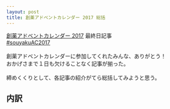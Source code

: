 ```yaml
---
layout: post
title: 創薬アドベントカレンダー 2017 総括
---
```


[創薬アドベントカレンダー 2017](https://adventar.org/calendars/2412) 最終日記事<br>
[#souyakuAC2017](https://twitter.com/search?q=%23souyakuAC2017)<br>
<br>
創薬アドベントカレンダーに参加してくれたみんな、ありがとう！<br>
おかげさまで１日も欠けることなく記事が揃った。<br>
<br>
締めくくりとして、各記事の紹介がてら総括してみようと思う。<br>

## 内訳

